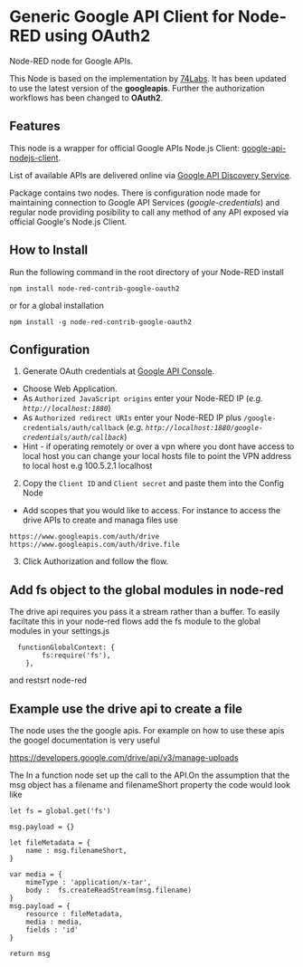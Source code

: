 # Generic Google API Client for Node-RED using OAuth2

Node-RED node for Google APIs.

This Node is based on the implementation by [74Labs](https://github.com/74Labs/node-red-contrib-google). It has been updated to use the latest version of the __googleapis__. Further the authorization workflows has been changed to __OAuth2__.

## Features

This node is a wrapper for official Google APIs Node.js Client: [google-api-nodejs-client](https://github.com/google/google-api-nodejs-client).

List of available APIs are delivered online via [Google API Discovery Service](https://developers.google.com/discovery/).

Package contains two nodes. There is configuration node made for maintaining connection to Google API Services (_google-credentials_) and regular node providing posibility to call any method of any API exposed via official Google's Node.js Client.

## How to Install

Run the following command in the root directory of your Node-RED install

```
npm install node-red-contrib-google-oauth2
```

or for a global installation
```
npm install -g node-red-contrib-google-oauth2
```

## Configuration

1. Generate OAuth credentials at [Google API Console](https://console.developers.google.com/apis/credentials/oauthclient).

  * Choose Web Application.
  * As `Authorized JavaScript origins` enter your Node-RED IP (_e.g. `http://localhost:1880`_)
  * As `Authorized redirect URIs` enter your Node-RED IP plus `/google-credentials/auth/callback` (_e.g. `http://localhost:1880/google-credentials/auth/callback`_)
  * Hint - if operating remotely or over a vpn where you dont have access to local host you can change your local hosts file to point the VPN address to local host e.g 100.5.2.1 localhost

2. Copy the `Client ID` and `Client secret` and paste them into the Config Node

 * Add scopes that you would like to access. For instance to access the drive APIs to create and managa files use

  ```
  https://www.googleapis.com/auth/drive
  https://www.googleapis.com/auth/drive.file 
  ```

3. Click Authorization and follow the flow. 

## Add fs object to the global modules in node-red

The drive api requires you pass it a stream rather than a buffer. To easily faciltate this in your node-red flows add the fs module to the global modules in your settings.js
```
  functionGlobalContext: {
        fs:require('fs'),
    },

```
and restsrt node-red

## Example use the drive api to create a file

The node uses the the google apis. For example on how to use these apis the googel documentation is very useful

https://developers.google.com/drive/api/v3/manage-uploads

The 
In a function node set up the call to the API.On the assumption that the msg object has a filename and filenameShort property the code would look like

```
let fs = global.get('fs')

msg.payload = {}

let fileMetadata = {
    name : msg.filenameShort,
}

var media = {
    mimeType : 'application/x-tar',
    body :  fs.createReadStream(msg.filename)
}
msg.payload = {
    resource : fileMetadata,
    media : media,
    fields : 'id'
}

return msg

```



